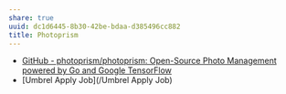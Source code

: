 ```yaml
---
share: true
uuid: dc1d6445-8b30-42be-bdaa-d385496cc882
title: Photoprism
---
```

* [GitHub - photoprism/photoprism: Open-Source Photo Management powered by Go and Google TensorFlow](https://github.com/photoprism/photoprism)
* [Umbrel Apply Job](/Umbrel Apply Job)